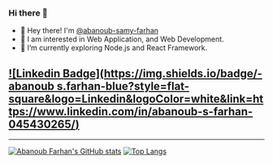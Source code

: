 ### Hi there 👋
- 👋 Hey there! I'm [@abanoub-samy-farhan](https://www.linkedin.com/in/abanoub-s-farhan-045430265/)
- 👀 I am interested in Web Application, and Web Development.
- 🌱 I’m currently exploring Node.js and React Framework.

[![Linkedin Badge](https://img.shields.io/badge/-abanoub s.farhan-blue?style=flat-square&logo=Linkedin&logoColor=white&link=https://www.linkedin.com/in/abanoub-s-farhan-045430265/)](https://www.linkedin.com/in/abanoub-s-farhan-045430265/)
---


---

[![Abanoub Farhan's GitHub stats](https://github-readme-stats.vercel.app/api?username=abanoub-samy-farhan)](https://github.com/anuraghazra/github-readme-stats)
[![Top Langs](https://github-readme-stats.vercel.app/api/top-langs/?username=abanoub-samy-farhan&hide=Jupyter%20%Notebook&langs_count=8)](https://github.com/anuraghazra/github-readme-stats)
<!--
**abanoub-samy-farhan/abanoub-samy-farhan** is a ✨ _special_ ✨ repository because its `README.md` (this file) appears on your GitHub profile.

Here are some ideas to get you started:

- 🔭 I’m currently working on ...
- 🌱 I’m currently learning ...
- 👯 I’m looking to collaborate on ...
- 🤔 I’m looking for help with ...
- 💬 Ask me about ...
- 📫 How to reach me: ...
- 😄 Pronouns: ...
- ⚡ Fun fact: ...
-->
